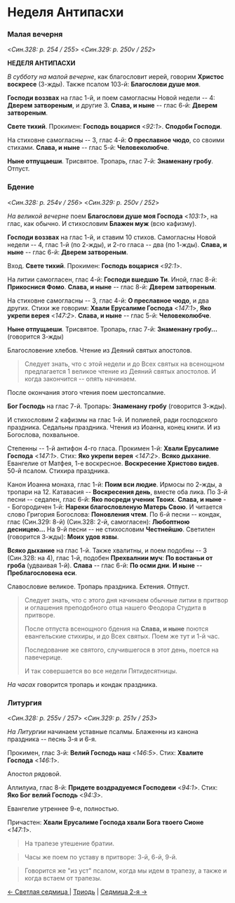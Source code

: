 
# Неделя Антипасхи

### Малая вечерня

<*Син.328: p. 254 / 255*>
<*Син.329: p. 250v / 252*>

**НЕДЕЛЯ АНТИПАСХИ**

*В субботу на малой вечерне*, как благословит иерей, говорим **Христос воскресе** (3-жды). 
Также псалом 103-й: **Благослови душе моя**. 

**Господи воззвах** на глас 1-й, и поем самогласны Новой недели -- 4: 
**Дверем затвореным**, и другие 3. 
**Слава, и ныне** -- глас 6-й: **Дверем затвореным**. 

**Свете тихий**. Прокимен: **Господь воцарися** <*92:1*>. 
**Сподоби Господи**. 

На стиховне самогласны -- 3, глас 4-й: **О преславное чюдо**, со своими стихами. 
**Слава, и ныне** -- глас 5-й: **Человеколюбче**. 

**Ныне отпущаеши**. Трисвятое. Тропарь, глас 7-й: **Знаменану гробу**. Отпуст. 

### Бдение

<*Син.328: p. 254v / 256*>
<*Син.329: p. 250v / 252*>

*На великой вечерне* поем **Благослови душе моя Господа** <*103:1*>, на глас, как обычно. 
И стихословим **Блажен муж** (всю кафизму). 

**Господи воззвах** на глас 1-й, и ставим 10 стихов. Самогласны Новой недели -- 4, 
глас 1-й (по 2-жды), и 2-го гласа -- два (по 1-жды). 
**Слава, и ныне** -- глас 6-й: **Дверем затвореным**. 

Вход. **Свете тихий**. Прокимен: **Господь воцарися** <*92:1*>. 

На литии самогласен, глас 4-й: **Господи вшедшю Ти**. 
Иной, глас 8-й: **Прикоснися Фомо**. 
**Слава, и ныне** -- глас 8-й: **Дверем затвореным**. 

На стиховне самогласны -- 3, глас 4-й: **О преславное чюдо**, и два других. 
Стихи же говорим: **Хвали Ерусалиме Господа** <*147:1*>, 
**Яко укрепи верея** <*147:2*>. 
**Слава, и ныне** -- глас 5-й: **Человеколюбче**. 

**Ныне отпущаеши**. Трисвятое. 
Тропарь, глас 7-й: **Знаменану гробу...** (говорится 3-жды) 

Благословение хлебов. Чтение из Деяний святых апостолов. 

> Следует знать, что с этой недели и до Всех святых на всенощном предлагается 1 великое 
> чтение из Деяний святых апостолов. И когда закончится -- опять начинаем. 

После окончания этого чтения поем шестопсалмие. 

**Бог Господь** на глас 7-й. Тропарь: **Знаменану гробу** (говорится 3-жды). 

И стихословим 2 кафизмы на глас 1-й. 
И полиелей, ради господского праздника. 
Седальны праздника. Чтения из Иоанна, конец книги. И из Богослова, похвальное. 

Степенны -- 1-й антифон 4-го гласа. 
Прокимен 1-й: **Хвали Ерусалиме Господа** <*147:1*>. 
Стих: **Яко укрепи верея** <*147:2*>.
**Всяко дыхание**. 
Евангелие от Матфея, 1-е воскресное. 
**Воскресение Христово видев**. 50-й псалом. 
Стихира праздника. 

Канон Иоанна монаха, глас 1-й: **Поим вси людие**. Ирмосы по 2-жды, а тропари на 12. 
Катавасия -- **Воскресения день**, вместе оба лика.
По 3-й песни -- седален, глас 6-й: **Яко посреди ученик Твоих**. 
**Слава, и ныне** -- Богородичен 1-й: **Нареки благословленую Матерь Свою**. 
И читается слово Григория Богослова: **Поновления чтем**. 
По 6-й песни -- кондак, глас (Син.329: 8-й) (Син.328: 2-й, самогласен): **Любоптною десницею...** 
На 9-й песни -- не стихословим **Честнейшю**. 
Светилен (говорится 3-жды): **Моих удов язвы**. 

**Всяко дыхание** на глас 1-й. Также хвалитны, и поем подобны -- 3 (Син.328: на 4), 
глас 1-й, подобен **Прехвалнии муч**: **По востаньи от гроба** (удваивая 1-й). 
**Слава** -- глас 6-й: **По осми дни**. 
**И ныне** -- **Преблагословена еси**. 

Славословие великое. Тропарь праздника. Ектения. Отпуст. 

> Следует знать, что с этого дня начинаем обычные литии в притвор и оглашения 
> преподобного отца нашего Феодора Студита в притворе. 
>
> После отпуста всенощного бдения на **Слава, и ныне** поются евангельские стихиры,
> и до Всех святых. Поем же тут и 1-й час. 
>
> Последование же святого, случившегося в этот день, поется на павечерице. 
>
> И так совершается во все недели Пятидесятницы. 

*На часах* говорится тропарь и кондак праздника. 

### Литургия

<*Син.328: p. 255v / 257*>
<*Син.329: p. 251v / 253*>

*На Литургии* начинаем уставные псалмы. 
Блаженны из канона праздника -- песнь 3-я и 6-я. 

Прокимен, глас 3-й: **Велий Господь наш** <*146:5*>. 
Стих: **Хвалите Господа** <*146:1*>.

Апостол рядовой. 

Аллилуиа, глас 8-й: **Придете воздрадуемся Господеви** <*94:1*>. 
Стих: **Яко Бог велий Господь** <*94:3*>.

Евангелие утреннее 9-е, полностью.

Причастен: **Хвали Ерусалиме Господа хвали Бога твоего Сионе** <*147:1*>.

> На трапезе утешение братии. 
 
> Часы же поем по уставу в притворе: 3-й, 6-й, 9-й. 

> Говорится же "из уст" псалом, когда мы идем в трапезу, а также и когда встаем от трапезы.

[← Светлая седмица ](B_02_SAB_easter_week.md) | [Триодь](README.md) | [Седмица 2-я →](B_04_SAB_week2.md)
